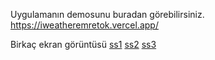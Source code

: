 Uygulamanın demosunu buradan görebilirsiniz.
https://iweatheremretok.vercel.app/

Birkaç ekran görüntüsü
[ss1](https://github.com/emretokk/reacttestcase1/blob/master/src/assets/readme1.png?raw=true)
[ss2](https://github.com/emretokk/reacttestcase1/blob/master/src/assets/readme2.png?raw=true)
[ss3](https://github.com/emretokk/reacttestcase1/blob/master/src/assets/readme3.png?raw=true)
